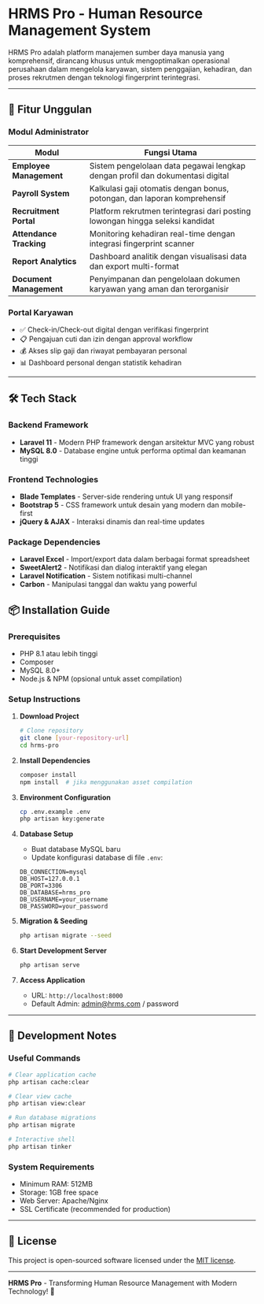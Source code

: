 # HRMS Pro - Human Resource Management System

HRMS Pro adalah platform manajemen sumber daya manusia yang komprehensif, dirancang khusus untuk mengoptimalkan operasional perusahaan dalam mengelola karyawan, sistem penggajian, kehadiran, dan proses rekrutmen dengan teknologi fingerprint terintegrasi.

---

## 🚀 Fitur Unggulan

### Modul Administrator

| Modul                    | Fungsi Utama                                                                       |
| ------------------------ | ---------------------------------------------------------------------------------- |
| **Employee Management**  | Sistem pengelolaan data pegawai lengkap dengan profil dan dokumentasi digital     |
| **Payroll System**       | Kalkulasi gaji otomatis dengan bonus, potongan, dan laporan komprehensif          |
| **Recruitment Portal**   | Platform rekrutmen terintegrasi dari posting lowongan hingga seleksi kandidat     |
| **Attendance Tracking**  | Monitoring kehadiran real-time dengan integrasi fingerprint scanner               |
| **Report Analytics**     | Dashboard analitik dengan visualisasi data dan export multi-format                |
| **Document Management**  | Penyimpanan dan pengelolaan dokumen karyawan yang aman dan terorganisir           |

### Portal Karyawan

-   ✅ Check-in/Check-out digital dengan verifikasi fingerprint
-   📋 Pengajuan cuti dan izin dengan approval workflow
-   💰 Akses slip gaji dan riwayat pembayaran personal
-   📊 Dashboard personal dengan statistik kehadiran

---

## 🛠️ Tech Stack

### Backend Framework
-   **Laravel 11** - Modern PHP framework dengan arsitektur MVC yang robust
-   **MySQL 8.0** - Database engine untuk performa optimal dan keamanan tinggi

### Frontend Technologies
-   **Blade Templates** - Server-side rendering untuk UI yang responsif
-   **Bootstrap 5** - CSS framework untuk desain yang modern dan mobile-first
-   **jQuery & AJAX** - Interaksi dinamis dan real-time updates

### Package Dependencies
-   **Laravel Excel** - Import/export data dalam berbagai format spreadsheet
-   **SweetAlert2** - Notifikasi dan dialog interaktif yang elegan
-   **Laravel Notification** - Sistem notifikasi multi-channel
-   **Carbon** - Manipulasi tanggal dan waktu yang powerful

## 📦 Installation Guide

### Prerequisites
- PHP 8.1 atau lebih tinggi
- Composer
- MySQL 8.0+
- Node.js & NPM (opsional untuk asset compilation)

### Setup Instructions

1. **Download Project**
   ```bash
   # Clone repository
   git clone [your-repository-url]
   cd hrms-pro
   ```

2. **Install Dependencies**
   ```bash
   composer install
   npm install  # jika menggunakan asset compilation
   ```

3. **Environment Configuration**
   ```bash
   cp .env.example .env
   php artisan key:generate
   ```

4. **Database Setup**
   - Buat database MySQL baru
   - Update konfigurasi database di file `.env`:
   ```env
   DB_CONNECTION=mysql
   DB_HOST=127.0.0.1
   DB_PORT=3306
   DB_DATABASE=hrms_pro
   DB_USERNAME=your_username
   DB_PASSWORD=your_password
   ```

5. **Migration & Seeding**
   ```bash
   php artisan migrate --seed
   ```

6. **Start Development Server**
   ```bash
   php artisan serve
   ```

7. **Access Application**
   - URL: `http://localhost:8000`
   - Default Admin: admin@hrms.com / password

---

## 🔧 Development Notes

### Useful Commands
```bash
# Clear application cache
php artisan cache:clear

# Clear view cache
php artisan view:clear

# Run database migrations
php artisan migrate

# Interactive shell
php artisan tinker
```

### System Requirements
- Minimum RAM: 512MB
- Storage: 1GB free space
- Web Server: Apache/Nginx
- SSL Certificate (recommended for production)

---

## 📄 License

This project is open-sourced software licensed under the [MIT license](LICENSE).

---

**HRMS Pro** - Transforming Human Resource Management with Modern Technology! 🚀
